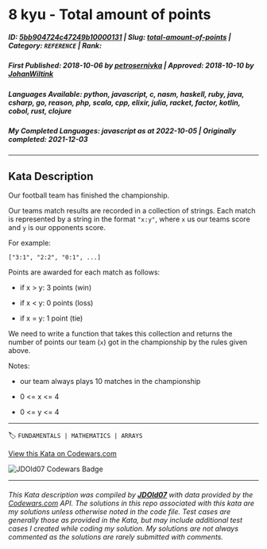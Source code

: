 # 8 kyu - Total amount of points

##### **ID**: [5bb904724c47249b10000131](https://www.codewars.com/kata/5bb904724c47249b10000131) | **Slug**: [total-amount-of-points](https://www.codewars.com/kata/5bb904724c47249b10000131) | **Category**: `REFERENCE` | **Rank**: <span style="color:white">8 kyu</span>

##### **First Published**: 2018-10-06 ***by*** [petrosernivka](https://www.codewars.com/users/petrosernivka) | **Approved**: 2018-10-10 ***by*** [JohanWiltink](https://www.codewars.com/users/JohanWiltink)

##### **Languages Available**: python, javascript, c, nasm, haskell, ruby, java, csharp, go, reason, php, scala, cpp, elixir, julia, racket, factor, kotlin, cobol, rust, clojure

##### **My Completed Languages**: javascript ***as at*** 2022-10-05 | **Originally completed**: 2021-12-03

---

## Kata Description


Our football team has finished the championship.



Our teams match results are recorded in a collection of strings. Each match is represented by a string in the format `"x:y"`, where `x` us our teams score and `y` is our opponents score.



For example:

```["3:1", "2:2", "0:1", ...]```



Points are awarded for each match as follows:

- if x > y: 3 points (win)

- if x < y: 0 points (loss)

- if x = y: 1 point  (tie)



We need to write a function that takes this collection and returns the number of points our team (`x`) got in the championship by the rules given above.



Notes:

- our team always plays 10 matches in the championship

- 0 <= x <= 4

- 0 <= y <= 4

---


🏷 `FUNDAMENTALS | MATHEMATICS | ARRAYS`


[View this Kata on Codewars.com](https://www.codewars.com/kata/5bb904724c47249b10000131)

![](https://www.codewars.com/users/jdold07/badges/large "JDOld07 Codewars Badge")

---

###### *This Kata description was compiled by [**JDOld07**](https://tpstech.dev) with data provided by the [Codewars.com](https://www.codewars.com) API.  The solutions in this repo associated with this kata are my solutions unless otherwise noted in the code file.  Test cases are generally those as provided in the Kata, but may include additional test cases I created while coding my solution.  My solutions are not always commented as the solutions are rarely submitted with comments.*
